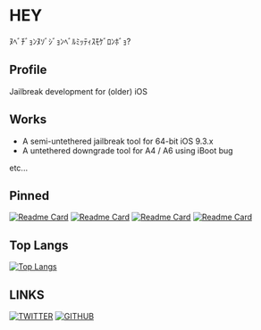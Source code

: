 # HEY
ﾇﾍﾞﾁﾞｮﾝﾇｿﾞｼﾞｮﾝﾍﾞﾙﾐｯﾃｨｽﾓｹﾞﾛﾝﾎﾞｮ?  

## Profile
Jailbreak development for (older) iOS  

## Works
- A semi-untethered jailbreak tool for 64-bit iOS 9.3.x  
- A untethered downgrade tool for A4 / A6 using iBoot bug  

etc...  

## Pinned
[![Readme Card](https://github-readme-stats.vercel.app/api/pin/?username=dora2-iOS&repo=iPwnder32&theme=midnight-purple)](https://github.com/dora2-iOS/iPwnder32)
[![Readme Card](https://github-readme-stats.vercel.app/api/pin/?username=dora2-iOS&repo=ra1npoc&theme=midnight-purple)](https://github.com/dora2-iOS/ra1npoc)
[![Readme Card](https://github-readme-stats.vercel.app/api/pin/?username=dora2-iOS&repo=CPBypass2&theme=midnight-purple)](https://github.com/dora2-iOS/CPBypass2)
[![Readme Card](https://github-readme-stats.vercel.app/api/pin/?username=dora2-iOS&repo=B3nto&theme=midnight-purple)](https://github.com/dora2-iOS/B3nto)
  
  
## Top Langs
[![Top Langs](https://github-readme-stats.vercel.app/api/top-langs/?username=dora2-iOS&layout=compact&theme=midnight-purple)](https://github.com/dora2-iOS)  


## LINKS
[![TWITTER](https://img.shields.io/twitter/follow/dora2ios?label=Twitter&logo=twitter&style=flat)](https://www.twitter.com/dora2ios)
[![GITHUB](https://img.shields.io/github/followers/dora2-iOS?label=GitHub&logo=github&style=flat)](https://github.com/dora2-iOS)  
